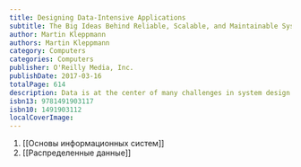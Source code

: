 ```yaml
---
title: Designing Data-Intensive Applications
subtitle: The Big Ideas Behind Reliable, Scalable, and Maintainable Systems
author: Martin Kleppmann
authors: Martin Kleppmann
category: Computers
categories: Computers
publisher: O'Reilly Media, Inc.
publishDate: 2017-03-16
totalPage: 614
description: Data is at the center of many challenges in system design today. Difficult issues need to be figured out, such as scalability, consistency, reliability, efficiency, and maintainability. In addition, we have an overwhelming variety of tools, including relational databases, NoSQL datastores, stream or batch processors, and message brokers. What are the right choices for your application? How do you make sense of all these buzzwords? In this practical and comprehensive guide, author Martin Kleppmann helps you navigate this diverse landscape by examining the pros and cons of various technologies for processing and storing data. Software keeps changing, but the fundamental principles remain the same. With this book, software engineers and architects will learn how to apply those ideas in practice, and how to make full use of data in modern applications. Peer under the hood of the systems you already use, and learn how to use and operate them more effectively Make informed decisions by identifying the strengths and weaknesses of different tools Navigate the trade-offs around consistency, scalability, fault tolerance, and complexity Understand the distributed systems research upon which modern databases are built Peek behind the scenes of major online services, and learn from their architectures
isbn13: 9781491903117
isbn10: 1491903112
localCoverImage:
---
```

1. [[Основы информационных систем]]
2. [[Распределенные данные]]